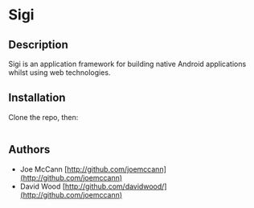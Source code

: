 Sigi
====================

Description
---------------------
Sigi is an application framework for building native Android applications whilst using web technologies.

Installation
---------------------
Clone the repo, then:
<pre>
</pre>

Authors
---------------------
- Joe McCann [http://github.com/joemccann](http://github.com/joemccann)
- David Wood [http://github.com/davidwood/](http://github.com/joemccann)
